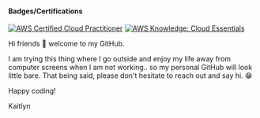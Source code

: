 


#### Badges/Certifications
<!--START_SECTION:badges-->
[![AWS Certified Cloud Practitioner](https://images.credly.com/size/110x110/images/00634f82-b07f-4bbd-a6bb-53de397fc3a6/image.png)](http://www.credly.com/badges/e798d828-244a-4d34-aa68-c76e0762efed "AWS Certified Cloud Practitioner")
[![AWS Knowledge: Cloud Essentials](https://images.credly.com/size/110x110/images/ec621e2a-c8f0-4459-806c-ae11829d372a/image.png)](http://www.credly.com/badges/a481968e-5df6-4c0d-b1e7-ae2dc1ed51bc "AWS Knowledge: Cloud Essentials")
<!--END_SECTION:badges-->

Hi friends :wave: welcome to my GitHub.   

I am trying this thing where I go outside and enjoy my life away from computer screens when I am not working.. so my personal GitHub will look little bare. That being said, please don't hesitate to reach out and say hi. 😁

Happy coding!

Kaitlyn

